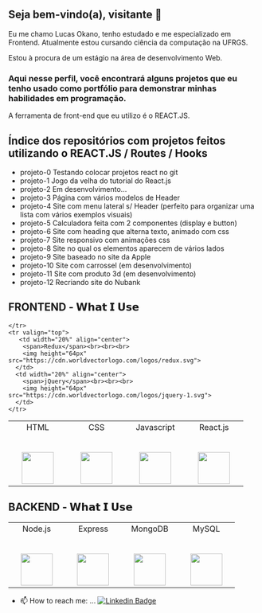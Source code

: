 ## Seja bem-vindo(a), visitante 👋

Eu me chamo Lucas Okano, tenho estudado e me especializado em Frontend. Atualmente estou cursando ciência da computação na UFRGS.

Estou à procura de um estágio na área de desenvolvimento Web.

### Aqui nesse perfil, você encontrará alguns projetos que eu tenho usado como portfólio para demonstrar minhas habilidades em programação. 

A ferramenta de front-end que eu utilizo é o REACT.JS. 

## Índice dos repositórios com projetos feitos utilizando o REACT.JS / Routes / Hooks
- projeto-0 Testando colocar projetos react no git
- projeto-1 Jogo da velha do tutorial do React.js
- projeto-2 Em desenvolvimento...
- projeto-3 Página com vários modelos de Header
- projeto-4 Site com menu lateral s/ Header (perfeito para organizar uma lista com vários exemplos visuais)
- projeto-5 Calculadora feita com 2 componentes (display e button)
- projeto-6 Site com heading que alterna texto, animado com css
- projeto-7 Site responsivo com animações css
- projeto-8 Site no qual os elementos aparecem de vários lados
- projeto-9 Site baseado no site da Apple
- projeto-10 Site com carrossel (em desenvolvimento)
- projeto-11 Site com produto 3d (em desenvolvimento)
- projeto-12 Recriando site do Nubank






## FRONTEND - 𝗪𝗵𝗮𝘁 𝗜 𝗨𝘀𝗲

<table>
  <tbody>
    <tr valign="top">
      <td width="20%" align="center">
        <span>HTML</span><br><br><br>
        <img height="64px" src="https://cdn.worldvectorlogo.com/logos/html5-2.svg">
      </td>
      <td width="20%" align="center">
        <span>CSS</span><br><br><br>
        <img height="64px" src="https://seeklogo.com/images/C/css3-logo-FD8D698B77-seeklogo.com.png">
      </td>
      <td width="20%" align="center">
        <span>Javascript</span><br><br><br>
        <img height="64px" src="https://cdn.worldvectorlogo.com/logos/logo-javascript.svg">
      </td>
      <td width="20%" align="center">
        <span>React.js</span><br><br><br>
        <img height="64px" src="https://cdn.worldvectorlogo.com/logos/react-1.svg">
      </td>
       
      
    </tr>
    <tr valign="top">
       <td width="20%" align="center">
        <span>Redux</span><br><br><br>
        <img height="64px" src="https://cdn.worldvectorlogo.com/logos/redux.svg">
      </td>
      <td width="20%" align="center">
        <span>jQuery</span><br><br><br>
        <img height="64px" src="https://cdn.worldvectorlogo.com/logos/jquery-1.svg">
      </td>
    </tr>
  </tbody>
</table>

## BACKEND - 𝗪𝗵𝗮𝘁 𝗜 𝗨𝘀𝗲

<table>
  <tbody>
    <tr valign="top">
      <td width="20%" align="center">
        <span>Node.js</span><br><br><br>
        <img height="64px" src="https://cdn.worldvectorlogo.com/logos/nodejs-1.svg">
      </td>
      <td width="20%" align="center">
        <span>Express</span><br><br><br>
        <img height="64px" src="https://cdn.worldvectorlogo.com/logos/express-109.svg">
      </td>
      <td width="20%" align="center">
        <span>MongoDB</span><br><br><br>
        <img height="64px" src="https://cdn.worldvectorlogo.com/logos/mongodb-icon-1.svg">
      </td>
      <td width="20%" align="center">
        <span>MySQL</span><br><br><br>
        <img height="64px" src="https://cdn.worldvectorlogo.com/logos/mysql-6.svg">
      </td>
      
   </tbody>
</table>












- 📫 How to reach me: ...
[![Linkedin Badge](https://img.shields.io/badge/-LinkedIn-blue?style=flat-square&logo=Linkedin&logoColor=white&link=https://www.linkedin.com/in/lucas-okano-5510b21ab/)](https://www.linkedin.com/in/lucas-okano-5510b21ab/)

